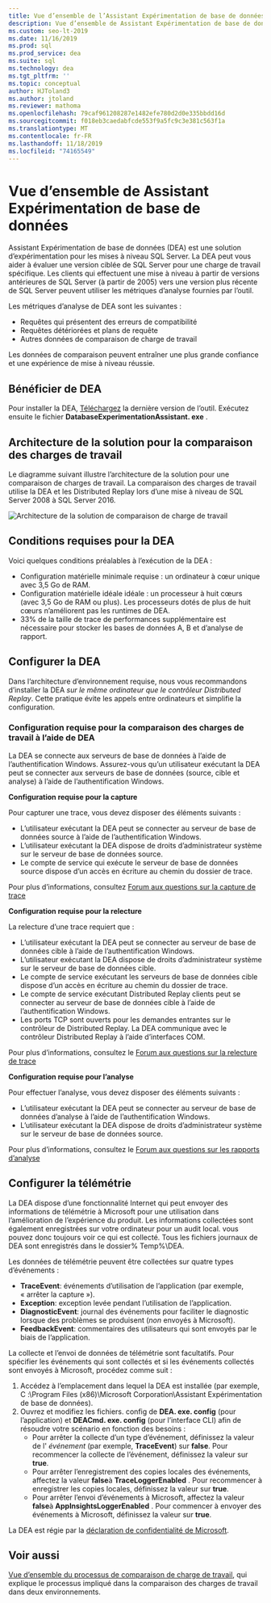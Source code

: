 ```yaml
---
title: Vue d’ensemble de l’Assistant Expérimentation de base de données
description: Vue d’ensemble de Assistant Expérimentation de base de données
ms.custom: seo-lt-2019
ms.date: 11/16/2019
ms.prod: sql
ms.prod_service: dea
ms.suite: sql
ms.technology: dea
ms.tgt_pltfrm: ''
ms.topic: conceptual
author: HJToland3
ms.author: jtoland
ms.reviewer: mathoma
ms.openlocfilehash: 79caf961208287e1482efe780d2d0e335bbdd16d
ms.sourcegitcommit: f018eb3caedabfcde553f9a5fc9c3e381c563f1a
ms.translationtype: MT
ms.contentlocale: fr-FR
ms.lasthandoff: 11/18/2019
ms.locfileid: "74165549"
---
```

# <a name="overview-of-database-experimentation-assistant"></a>Vue d’ensemble de Assistant Expérimentation de base de données

Assistant Expérimentation de base de données (DEA) est une solution d’expérimentation pour les mises à niveau SQL Server. La DEA peut vous aider à évaluer une version ciblée de SQL Server pour une charge de travail spécifique. Les clients qui effectuent une mise à niveau à partir de versions antérieures de SQL Server (à partir de 2005) vers une version plus récente de SQL Server peuvent utiliser les métriques d’analyse fournies par l’outil.

Les métriques d’analyse de DEA sont les suivantes :

- Requêtes qui présentent des erreurs de compatibilité
- Requêtes détériorées et plans de requête
- Autres données de comparaison de charge de travail

Les données de comparaison peuvent entraîner une plus grande confiance et une expérience de mise à niveau réussie.

## <a name="get-dea"></a>Bénéficier de DEA

Pour installer la DEA, [Téléchargez](https://www.microsoft.com/download/details.aspx?id=54090) la dernière version de l’outil. Exécutez ensuite le fichier **DatabaseExperimentationAssistant. exe** .

## <a name="solution-architecture-for-comparing-workloads"></a>Architecture de la solution pour la comparaison des charges de travail

Le diagramme suivant illustre l’architecture de la solution pour une comparaison de charges de travail. La comparaison des charges de travail utilise la DEA et les Distributed Replay lors d’une mise à niveau de SQL Server 2008 à SQL Server 2016.

![Architecture de la solution de comparaison de charge de travail](./media/database-experimentation-assistant-overview/dea-overview-compare-solution-architecture.png)

## <a name="dea-prerequisites"></a>Conditions requises pour la DEA

Voici quelques conditions préalables à l’exécution de la DEA :

- Configuration matérielle minimale requise : un ordinateur à cœur unique avec 3,5 Go de RAM.
- Configuration matérielle idéale idéale : un processeur à huit cœurs (avec 3,5 Go de RAM ou plus). Les processeurs dotés de plus de huit cœurs n’améliorent pas les runtimes de DEA.
- 33% de la taille de trace de performances supplémentaire est nécessaire pour stocker les bases de données A, B et d’analyse de rapport.

## <a name="configure-dea"></a>Configurer la DEA

Dans l’architecture d’environnement requise, nous vous recommandons d’installer la DEA *sur le même ordinateur que le contrôleur Distributed Replay*. Cette pratique évite les appels entre ordinateurs et simplifie la configuration.

### <a name="required-configuration-for-workload-comparison-using-dea"></a>Configuration requise pour la comparaison des charges de travail à l’aide de DEA

La DEA se connecte aux serveurs de base de données à l’aide de l’authentification Windows. Assurez-vous qu’un utilisateur exécutant la DEA peut se connecter aux serveurs de base de données (source, cible et analyse) à l’aide de l’authentification Windows.

**Configuration requise pour la capture**

Pour capturer une trace, vous devez disposer des éléments suivants :

- L’utilisateur exécutant la DEA peut se connecter au serveur de base de données source à l’aide de l’authentification Windows.
- L’utilisateur exécutant la DEA dispose de droits d’administrateur système sur le serveur de base de données source.
- Le compte de service qui exécute le serveur de base de données source dispose d’un accès en écriture au chemin du dossier de trace.

Pour plus d’informations, consultez [Forum aux questions sur la capture de trace](database-experimentation-assistant-capture-trace.md#frequently-asked-questions-about-trace-capture)

**Configuration requise pour la relecture**

La relecture d’une trace requiert que :

- L’utilisateur exécutant la DEA peut se connecter au serveur de base de données cible à l’aide de l’authentification Windows.
- L’utilisateur exécutant la DEA dispose de droits d’administrateur système sur le serveur de base de données cible.
- Le compte de service exécutant les serveurs de base de données cible dispose d’un accès en écriture au chemin du dossier de trace.
- Le compte de service exécutant Distributed Replay clients peut se connecter au serveur de base de données cible à l’aide de l’authentification Windows.
- Les ports TCP sont ouverts pour les demandes entrantes sur le contrôleur de Distributed Replay. La DEA communique avec le contrôleur Distributed Replay à l’aide d’interfaces COM.

Pour plus d’informations, consultez le [Forum aux questions sur la relecture de trace](database-experimentation-assistant-replay-trace.md#frequently-asked-questions-about-trace-replay)

**Configuration requise pour l’analyse**

Pour effectuer l’analyse, vous devez disposer des éléments suivants :

- L’utilisateur exécutant la DEA peut se connecter au serveur de base de données d’analyse à l’aide de l’authentification Windows.
- L’utilisateur exécutant la DEA dispose de droits d’administrateur système sur le serveur de base de données source.

Pour plus d’informations, consultez le [Forum aux questions sur les rapports d’analyse](database-experimentation-assistant-create-report.md#frequently-asked-questions-about-analysis-reports)

## <a name="set-up-telemetry"></a>Configurer la télémétrie

La DEA dispose d’une fonctionnalité Internet qui peut envoyer des informations de télémétrie à Microsoft pour une utilisation dans l’amélioration de l’expérience du produit. Les informations collectées sont également enregistrées sur votre ordinateur pour un audit local. vous pouvez donc toujours voir ce qui est collecté. Tous les fichiers journaux de DEA sont enregistrés dans le dossier% Temp%\\DEA.

Les données de télémétrie peuvent être collectées sur quatre types d’événements :

- **TraceEvent**: événements d’utilisation de l’application (par exemple, « arrêter la capture »).
- **Exception**: exception levée pendant l’utilisation de l’application.
- **DiagnosticEvent**: journal des événements pour faciliter le diagnostic lorsque des problèmes se produisent (*non* envoyés à Microsoft).
- **FeedbackEvent**: commentaires des utilisateurs qui sont envoyés par le biais de l’application.

La collecte et l’envoi de données de télémétrie sont facultatifs. Pour spécifier les événements qui sont collectés et si les événements collectés sont envoyés à Microsoft, procédez comme suit :

1. Accédez à l’emplacement dans lequel la DEA est installée (par exemple, C :\\Program Files (x86)\\Microsoft Corporation\\Assistant Expérimentation de base de données).
2. Ouvrez et modifiez les fichiers. config de **DEA. exe. config** (pour l’application) et **DEACmd. exe. config** (pour l’interface CLI) afin de résoudre votre scénario en fonction des besoins :
    - Pour arrêter la collecte d’un type d’événement, définissez la valeur de l' *événement* (par exemple, **TraceEvent**) sur **false**. Pour recommencer la collecte de l’événement, définissez la valeur sur **true**.
    - Pour arrêter l’enregistrement des copies locales des événements, affectez la valeur **false**à **TraceLoggerEnabled** . Pour recommencer à enregistrer les copies locales, définissez la valeur sur **true**.
    - Pour arrêter l’envoi d’événements à Microsoft, affectez la valeur **false**à **AppInsightsLoggerEnabled** . Pour commencer à envoyer des événements à Microsoft, définissez la valeur sur **true**.

La DEA est régie par la [déclaration de confidentialité de Microsoft](https://aka.ms/dea-privacy).

## <a name="see-also"></a>Voir aussi

[Vue d’ensemble du processus de comparaison de charge de travail](database-experimentation-assistant-get-started.md), qui explique le processus impliqué dans la comparaison des charges de travail dans deux environnements.
